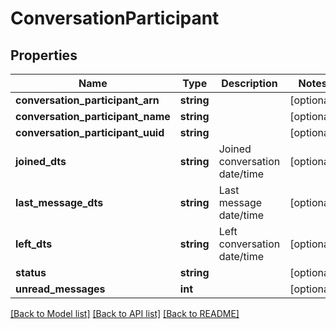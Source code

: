 # ConversationParticipant

## Properties
Name | Type | Description | Notes
------------ | ------------- | ------------- | -------------
**conversation_participant_arn** | **string** |  | [optional] 
**conversation_participant_name** | **string** |  | [optional] 
**conversation_participant_uuid** | **string** |  | [optional] 
**joined_dts** | **string** | Joined conversation date/time | [optional] 
**last_message_dts** | **string** | Last message date/time | [optional] 
**left_dts** | **string** | Left conversation date/time | [optional] 
**status** | **string** |  | [optional] 
**unread_messages** | **int** |  | [optional] 

[[Back to Model list]](../README.md#documentation-for-models) [[Back to API list]](../README.md#documentation-for-api-endpoints) [[Back to README]](../README.md)


